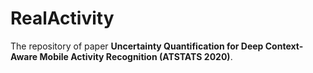# RealActivity

The repository of paper **Uncertainty Quantification for Deep Context-Aware Mobile Activity Recognition (ATSTATS 2020)**. 


